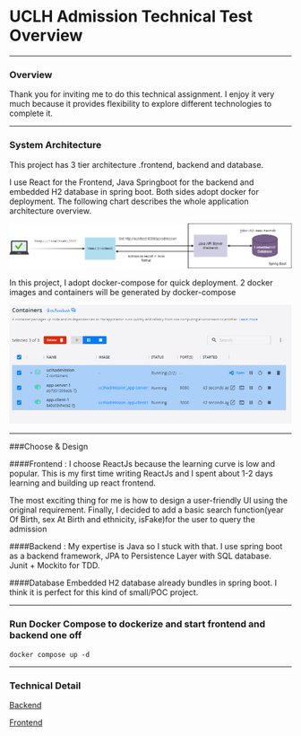 # UCLH Admission Technical Test Overview


--------------
### Overview
Thank you for inviting me to do this technical assignment.
I enjoy it very much because it provides flexibility to explore different technologies to complete it.

--------------

### System Architecture
This project has 3 tier architecture .frontend, backend and database.

I use React for the Frontend, Java Springboot for the backend and embedded H2 database in spring boot.
Both sides adopt docker for deployment. The following chart describes the whole application architecture overview.

![](arch.png)

In this project, I adopt docker-compose for quick deployment. 2 docker images and containers will be generated by docker-compose

![](docker.png)

--------------
###Choose & Design

####Frontend :
I choose ReactJs because the learning curve is low and popular.
This is my first time writing ReactJs and I spent about 1-2 days learning and building up react frontend.

The most exciting thing for me is how to design a user-friendly UI using the original requirement.
Finally, I decided to add a basic search function(year Of Birth, sex At Birth and ethnicity, isFake)for the user to query the admission

####Backend :
My expertise is Java so I stuck with that. I use spring boot as a backend framework, JPA to Persistence Layer with SQL database.
Junit + Mockito for TDD.

####Database
Embedded H2 database already bundles in spring boot. I think it is perfect for this kind of small/POC project.

--------------

### Run Docker Compose to dockerize and start frontend and backend one off
    docker compose up -d

--------------

### Technical Detail
[Backend](backend/README.md)

[Frontend](frontend/README.md)

